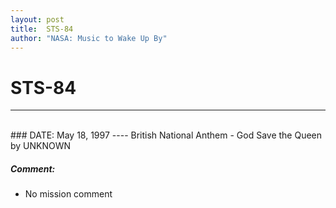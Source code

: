 ```yaml
---
layout: post
title:  STS-84
author: "NASA: Music to Wake Up By"
---
```


# STS-84
----
<br/>
### DATE: May 18, 1997
----
British National Anthem - God Save the Queen by UNKNOWN

##### Comment:
* No mission comment
